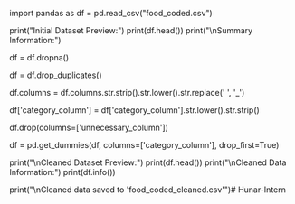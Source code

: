import pandas as 
df = pd.read_csv("food_coded.csv")


print("Initial Dataset Preview:")
print(df.head())
print("\nSummary Information:")

df = df.dropna()




df = df.drop_duplicates()


df.columns = df.columns.str.strip().str.lower().str.replace(' ', '_')  




df['category_column'] = df['category_column'].str.lower().str.strip()  

 df.drop(columns=['unnecessary_column'])  



df = pd.get_dummies(df, columns=['category_column'], drop_first=True)  


print("\nCleaned Dataset Preview:")
print(df.head())
print("\nCleaned Data Information:")
print(df.info())


print("\nCleaned data saved to 'food_coded_cleaned.csv'")# Hunar-Intern
